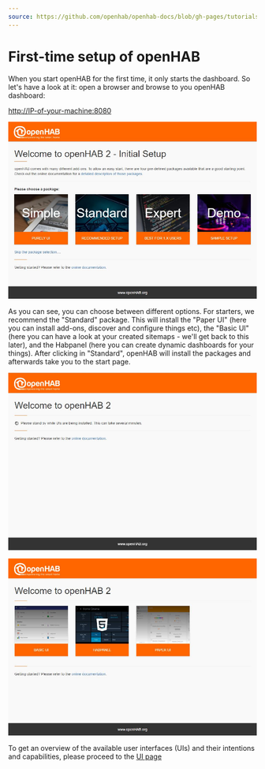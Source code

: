 ```yaml
---
source: https://github.com/openhab/openhab-docs/blob/gh-pages/tutorials/beginner/1sttimesetup.md
---
```



# First-time setup of openHAB

When you start openHAB for the first time, it only starts the dashboard.
So let's have a look at it: open a browser and browse to you openHAB dashboard:

<http://IP-of-your-machine:8080>

![](./images/picture_01.jpg)

As you can see, you can choose between different options.
For starters, we recommend the "Standard" package.
This will install the "Paper UI" (here you can install add-ons, discover and configure things etc), the "Basic UI" (here you can have a look at your created sitemaps - we'll get back to this later), and the Habpanel (here you can create dynamic dashboards for your things).
After clicking in "Standard", openHAB will install the packages and afterwards take you to the start page.

![](./images/picture_02.jpg)

![](./images/picture_03.jpg)

To get an overview of the available user interfaces (UIs) and their intentions and capabilities, please proceed to the [UI page](/docs/tutorial/uis.html)

<DocPreviousVersions/>
<EditPageLink/>

